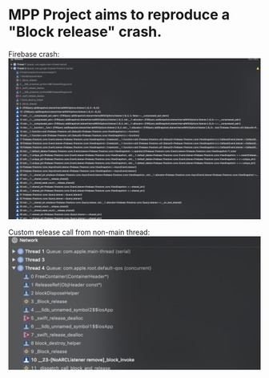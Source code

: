 # MPP Project aims to reproduce a "Block release" crash. 

Firebase crash:
![Firebase crash](firebase-crash-stacktrace.png)


Custom release call from non-main thread:
![Non ARC library crash](custom-impl-stacktrace.png)
